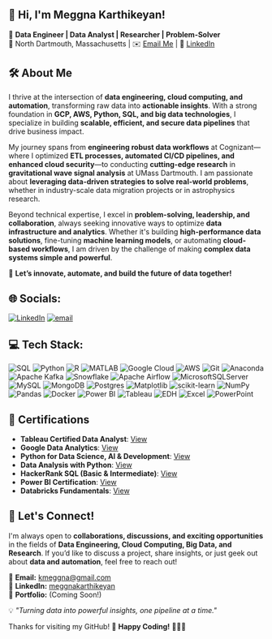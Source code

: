 ## 👋 Hi, I'm Meggna Karthikeyan!

🚀 **Data Engineer | Data Analyst | Researcher | Problem-Solver**  
📍 North Dartmouth, Massachusetts | ✉️ [Email Me](mailto:kmeggna@gmail.com) | 🔗 [LinkedIn](https://www.linkedin.com/in/meggnakarthikeyan/)

## 🛠 About Me

I thrive at the intersection of **data engineering, cloud computing, and automation**, transforming raw data into **actionable insights**. With a strong foundation in **GCP, AWS, Python, SQL, and big data technologies**, I specialize in building **scalable, efficient, and secure data pipelines** that drive business impact. 

My journey spans from **engineering robust data workflows** at Cognizant—where I optimized **ETL processes, automated CI/CD pipelines, and enhanced cloud security**—to conducting **cutting-edge research** in **gravitational wave signal analysis** at UMass Dartmouth. I am passionate about **leveraging data-driven strategies to solve real-world problems**, whether in industry-scale data migration projects or in astrophysics research.

Beyond technical expertise, I excel in **problem-solving, leadership, and collaboration**, always seeking innovative ways to optimize **data infrastructure and analytics**. Whether it's building **high-performance data solutions**, fine-tuning **machine learning models**, or automating **cloud-based workflows**, I am driven by the challenge of making **complex data systems simple and powerful**.

🚀 **Let’s innovate, automate, and build the future of data together!**


## 🌐 Socials:
[![LinkedIn](https://img.shields.io/badge/LinkedIn-%230077B5.svg?logo=linkedin&logoColor=white)](https://linkedin.com/in/https://www.linkedin.com/in/meggnakarthikeyan/) [![email](https://img.shields.io/badge/Email-D14836?logo=gmail&logoColor=white)](mailto:kmeggna@gmail.com) 

## 💻 Tech Stack:

![SQL](https://img.shields.io/badge/SQL-%23007ACC.svg?style=for-the-badge&logo=Microsoft%20SQL%20Server&logoColor=white) 
![Python](https://img.shields.io/badge/python-3670A0?style=for-the-badge&logo=python&logoColor=ffdd54) 
![R](https://img.shields.io/badge/r-%23276DC3.svg?style=for-the-badge&logo=r&logoColor=white) 
![MATLAB](https://img.shields.io/badge/MATLAB-%23FF5F00.svg?style=for-the-badge&logo=Mathworks&logoColor=white) 
![Google Cloud](https://img.shields.io/badge/GoogleCloud-%234285F4.svg?style=for-the-badge&logo=google-cloud&logoColor=white) 
![AWS](https://img.shields.io/badge/AWS-%23FF9900.svg?style=for-the-badge&logo=amazon-aws&logoColor=white) 
![Git](https://img.shields.io/badge/git-%23F05033.svg?style=for-the-badge&logo=git&logoColor=white) 
![Anaconda](https://img.shields.io/badge/Anaconda-%2344A833.svg?style=for-the-badge&logo=anaconda&logoColor=white) 
![Apache Kafka](https://img.shields.io/badge/Apache%20Kafka-000?style=for-the-badge&logo=apachekafka) 
![Snowflake](https://img.shields.io/badge/snowflake-%2329B5E8.svg?style=for-the-badge&logo=snowflake&logoColor=white) 
![Apache Airflow](https://img.shields.io/badge/Apache%20Airflow-017CEE?style=for-the-badge&logo=Apache%20Airflow&logoColor=white) 
![MicrosoftSQLServer](https://img.shields.io/badge/Microsoft%20SQL%20Server-CC2927?style=for-the-badge&logo=microsoft%20sql%20server&logoColor=white) 
![MySQL](https://img.shields.io/badge/mysql-4479A1.svg?style=for-the-badge&logo=mysql&logoColor=white) 
![MongoDB](https://img.shields.io/badge/MongoDB-%234ea94b.svg?style=for-the-badge&logo=mongodb&logoColor=white) 
![Postgres](https://img.shields.io/badge/postgres-%23316192.svg?style=for-the-badge&logo=postgresql&logoColor=white) 
![Matplotlib](https://img.shields.io/badge/Matplotlib-%23ffffff.svg?style=for-the-badge&logo=Matplotlib&logoColor=black) 
![scikit-learn](https://img.shields.io/badge/scikit--learn-%23F7931E.svg?style=for-the-badge&logo=scikit-learn&logoColor=white) 
![NumPy](https://img.shields.io/badge/numpy-%23013243.svg?style=for-the-badge&logo=numpy&logoColor=white) 
![Pandas](https://img.shields.io/badge/pandas-%23150458.svg?style=for-the-badge&logo=pandas&logoColor=white) 
![Docker](https://img.shields.io/badge/docker-%230db7ed.svg?style=for-the-badge&logo=docker&logoColor=white) 
![Power BI](https://img.shields.io/badge/power_bi-F2C811?style=for-the-badge&logo=powerbi&logoColor=black) 
![Tableau](https://img.shields.io/badge/Tableau-%23E97627.svg?style=for-the-badge&logo=tableau&logoColor=white) 
![EDH](https://img.shields.io/badge/Enterprise%20Data%20Hub-0078D4.svg?style=for-the-badge&logo=databricks&logoColor=white) 
![Excel](https://img.shields.io/badge/Microsoft%20Excel-217346.svg?style=for-the-badge&logo=microsoft-excel&logoColor=white) 
![PowerPoint](https://img.shields.io/badge/Microsoft%20PowerPoint-B7472A.svg?style=for-the-badge&logo=microsoft-powerpoint&logoColor=white) 

## 📜 Certifications
 
- **Tableau Certified Data Analyst**: [View](https://www.credly.com/badges/50ff3c7d-b3fb-42d4-8616-7caab8c58f8f/linked_in?t=ssxjly)  
- **Google Data Analytics**: [View](https://www.coursera.org/account/accomplishments/specialization/certificate/L7TU4GLDMQE0)  
- **Python for Data Science, AI & Development**: [View](https://www.coursera.org/account/accomplishments/verify/EIS4YL8687PZ)  
- **Data Analysis with Python**: [View](https://courses.cognitiveclass.ai/certificates/dc0f0ee55c7f4fbd9ee3d3d120be5105)  
- **HackerRank SQL (Basic & Intermediate)**: [View](https://www.hackerrank.com/certificates/iframe/4fdec9600bdf)  
- **Power BI Certification**: [View](https://learn.microsoft.com/api/achievements/share/en-us/MeggnaKarthikeyan-2629/UXS6HP23?sharingId=C2CE7D30C2056B35)  
- **Databricks Fundamentals**: [View](https://credentials.databricks.com/9c399bcd-c90f-4377-bcf7-eef0004497df#acc.S0CEHlwv)  

## 🚀 Let's Connect!

I'm always open to **collaborations, discussions, and exciting opportunities** in the fields of **Data Engineering, Cloud Computing, Big Data, and Research**. If you’d like to discuss a project, share insights, or just geek out about **data and automation**, feel free to reach out! 

📩 **Email:** [kmeggna@gmail.com](mailto:kmeggna@gmail.com)  
💼 **LinkedIn:** [meggnakarthikeyan](https://www.linkedin.com/in/meggnakarthikeyan/)  
📂 **Portfolio:** (Coming Soon!)  

💡 _"Turning data into powerful insights, one pipeline at a time."_  

Thanks for visiting my GitHub! 🚀 **Happy Coding!** 👩‍💻✨

